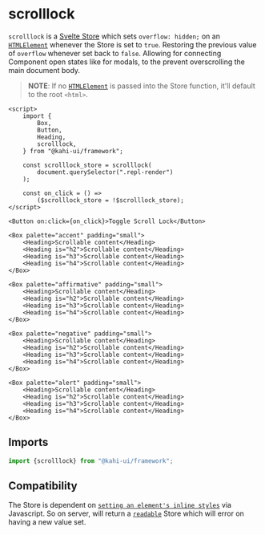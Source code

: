 # scrolllock

`scrolllock` is a [Svelte Store](https://svelte.dev/docs#svelte_store) which sets `overflow: hidden;` on an [`HTMLElement`](https://developer.mozilla.org/en-US/docs/Web/API/HTMLElement) whenever the Store is set to `true`. Restoring the previous value of `overflow` whenever set back to `false`. Allowing for connecting Component open states like for modals, to the prevent overscrolling the main document body.

> **NOTE**: If no [`HTMLElement`](https://developer.mozilla.org/en-US/docs/Web/API/HTMLElement) is passed into the Store function, it'll default to the root `<html>`.

```svelte repl scrolllock Preview
<script>
    import {
        Box,
        Button,
        Heading,
        scrolllock,
    } from "@kahi-ui/framework";

    const scrolllock_store = scrolllock(
        document.querySelector(".repl-render")
    );

    const on_click = () =>
        ($scrolllock_store = !$scrolllock_store);
</script>

<Button on:click={on_click}>Toggle Scroll Lock</Button>

<Box palette="accent" padding="small">
    <Heading>Scrollable content</Heading>
    <Heading is="h2">Scrollable content</Heading>
    <Heading is="h3">Scrollable content</Heading>
    <Heading is="h4">Scrollable content</Heading>
</Box>

<Box palette="affirmative" padding="small">
    <Heading>Scrollable content</Heading>
    <Heading is="h2">Scrollable content</Heading>
    <Heading is="h3">Scrollable content</Heading>
    <Heading is="h4">Scrollable content</Heading>
</Box>

<Box palette="negative" padding="small">
    <Heading>Scrollable content</Heading>
    <Heading is="h2">Scrollable content</Heading>
    <Heading is="h3">Scrollable content</Heading>
    <Heading is="h4">Scrollable content</Heading>
</Box>

<Box palette="alert" padding="small">
    <Heading>Scrollable content</Heading>
    <Heading is="h2">Scrollable content</Heading>
    <Heading is="h3">Scrollable content</Heading>
    <Heading is="h4">Scrollable content</Heading>
</Box>
```

## Imports

```js default scrolllock Imports
import {scrolllock} from "@kahi-ui/framework";
```

## Compatibility

The Store is dependent on [`setting an element's inline styles`](https://developer.mozilla.org/en-US/docs/Web/API/HTMLElement/style#setting_styles) via Javascript. So on server, will return a [`readable`](https://svelte.dev/docs#readable) Store which will error on having a new value set.
